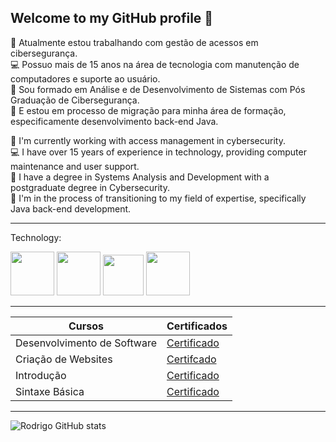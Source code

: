 ## Welcome to my GitHub profile  👋

🔭 Atualmente estou trabalhando com gestão de acessos em cibersegurança.<br> 
💻 Possuo mais de 15 anos na área de tecnologia com manutenção de computadores e suporte ao usuário.<br>
🏫 Sou formado em Análise e de Desenvolvimento de Sistemas com Pós Graduação de Cibersegurança.<br>
🔄 E estou em processo de migração para minha área de formação, especificamente desenvolvimento back-end Java. 

🔭 I'm currently working with access management in cybersecurity. <br>
💻 I have over 15 years of experience in technology, providing computer maintenance and user support.<br>
🏫 I have a degree in Systems Analysis and Development with a postgraduate degree in Cybersecurity.<br>
🔄 I'm in the process of transitioning to my field of expertise, specifically Java back-end development.

---------------------------------------------------------------------------------------------------------

Technology:

<p align="left">
<img src="https://cdn.jsdelivr.net/gh/devicons/devicon@latest/icons/html5/html5-original-wordmark.svg" width="70px"/>
<img src="https://cdn.jsdelivr.net/gh/devicons/devicon@latest/icons/css3/css3-original-wordmark.svg" width="70px"/>
<img src="https://cdn.jsdelivr.net/gh/devicons/devicon@latest/icons/javascript/javascript-original.svg" width="65px"/>
<img src="https://cdn.jsdelivr.net/gh/devicons/devicon@latest/icons/java/java-original.svg" width="70px"/>
</p>

---------------------------------------------------------------------------------------------------------

| Cursos | Certificados |
|--------|--------------|
|Desenvolvimento de Software|[Certificado](https://hermes.dio.me/certificates/18YGI71B.pdf)|
|Criação de Websites|[Certifcado](https://hermes.dio.me/certificates/IQCMINQG.pdf)|
|Introdução|[Certificado](https://hermes.dio.me/certificates/HBVZHJJN.pdf)|
|Sintaxe Básica|[Certificado](https://hermes.dio.me/certificates/HRC1JGN0.pdf)|

---------------------------------------------------------------------------------------------------------

![Rodrigo GitHub stats](https://github-readme-stats.vercel.app/api?username=rodrigocgruiz&show_icons=true&theme=radical)

<!--
**rodrigocgruiz/rodrigocgruiz** is a ✨ _special_ ✨ repository because its `README.md` (this file) appears on your GitHub profile.

Here are some ideas to get you started:

- 🔭 I’m currently working on ...
- 🌱 I’m currently learning ...
- 👯 I’m looking to collaborate on ...
- 🤔 I’m looking for help with ...
- 💬 Ask me about ...
- 📫 How to reach me: ...
- 😄 Pronouns: ...
- ⚡ Fun fact: ...
-->
